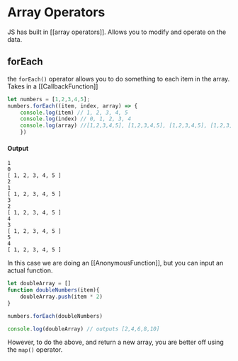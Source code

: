 # Array Operators

JS has built in [[array operators]]. Allows you to modify and operate on the data.

## forEach
the `forEach()` operator allows you to do something to each item in the array.
Takes in a [[CallbackFunction]]

```js
let numbers = [1,2,3,4,5];
numbers.forEach((item, index, array) => {
	console.log(item) // 1, 2, 3, 4, 5
	console.log(index) // 0, 1, 2, 3, 4
	console.log(array) //[1,2,3,4,5], [1,2,3,4,5], [1,2,3,4,5], [1,2,3,4,5], [1,2,3,4,5]
	})
```
#### Output
```
1
0
[ 1, 2, 3, 4, 5 ]
2
1
[ 1, 2, 3, 4, 5 ]
3
2
[ 1, 2, 3, 4, 5 ]
4
3
[ 1, 2, 3, 4, 5 ]
5
4
[ 1, 2, 3, 4, 5 ]
```
In this case we are doing an [[AnonymousFunction]], but you can input an actual function.

```js
let doubleArray = []
function doubleNumbers(item){
	doubleArray.push(item * 2)
}

numbers.forEach(doubleNumbers)

console.log(doubleArray) // outputs [2,4,6,8,10]
```
However, to do the above, and return a new array, you are better off using the `map()` operator.